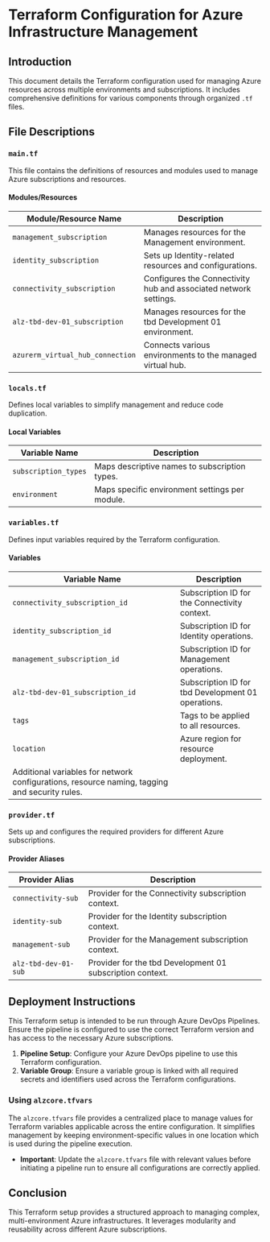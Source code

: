 # Terraform Configuration for Azure Infrastructure Management

## Introduction

This document details the Terraform configuration used for managing Azure resources across multiple environments and subscriptions. It includes comprehensive definitions for various components through organized `.tf` files.

## File Descriptions

### `main.tf`

This file contains the definitions of resources and modules used to manage Azure subscriptions and resources.

#### Modules/Resources

| Module/Resource Name                   | Description                                                       |
|----------------------------------------|-------------------------------------------------------------------|
| `management_subscription`              | Manages resources for the Management environment.                 |
| `identity_subscription`                | Sets up Identity-related resources and configurations.            |
| `connectivity_subscription`            | Configures the Connectivity hub and associated network settings.  |
| `alz-tbd-dev-01_subscription`         | Manages resources for the tbd Development 01 environment.        |
| `azurerm_virtual_hub_connection`       | Connects various environments to the managed virtual hub.         |

### `locals.tf`

Defines local variables to simplify management and reduce code duplication.

#### Local Variables

| Variable Name          | Description                                      |
|------------------------|--------------------------------------------------|
| `subscription_types`   | Maps descriptive names to subscription types.    |
| `environment`          | Maps specific environment settings per module.   |

### `variables.tf`

Defines input variables required by the Terraform configuration.

#### Variables

| Variable Name                          | Description                                                        |
|----------------------------------------|--------------------------------------------------------------------|
| `connectivity_subscription_id`         | Subscription ID for the Connectivity context.                      |
| `identity_subscription_id`             | Subscription ID for Identity operations.                           |
| `management_subscription_id`           | Subscription ID for Management operations.                         |
| `alz-tbd-dev-01_subscription_id`      | Subscription ID for tbd Development 01 operations.                |
| `tags`                                 | Tags to be applied to all resources.                               |
| `location`                             | Azure region for resource deployment.                              |
| Additional variables for network configurations, resource naming, tagging and security rules.

### `provider.tf`

Sets up and configures the required providers for different Azure subscriptions.

#### Provider Aliases

| Provider Alias                 | Description                                               |
|--------------------------------|-----------------------------------------------------------|
| `connectivity-sub`             | Provider for the Connectivity subscription context.       |
| `identity-sub`                 | Provider for the Identity subscription context.           |
| `management-sub`               | Provider for the Management subscription context.         |
| `alz-tbd-dev-01-sub`          | Provider for the tbd Development 01 subscription context. |

## Deployment Instructions

This Terraform setup is intended to be run through Azure DevOps Pipelines. Ensure the pipeline is configured to use the correct Terraform version and has access to the necessary Azure subscriptions.

1. **Pipeline Setup**: Configure your Azure DevOps pipeline to use this Terraform configuration.
2. **Variable Group**: Ensure a variable group is linked with all required secrets and identifiers used across the Terraform configurations.

### Using `alzcore.tfvars`

The `alzcore.tfvars` file provides a centralized place to manage values for Terraform variables applicable across the entire configuration. It simplifies management by keeping environment-specific values in one location which is used during the pipeline execution.

- **Important**: Update the `alzcore.tfvars` file with relevant values before initiating a pipeline run to ensure all configurations are correctly applied.

## Conclusion

This Terraform setup provides a structured approach to managing complex, multi-environment Azure infrastructures. It leverages modularity and reusability across different Azure subscriptions.
